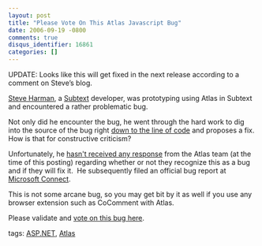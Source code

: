 ```yaml
---
layout: post
title: "Please Vote On This Atlas Javascript Bug"
date: 2006-09-19 -0800
comments: true
disqus_identifier: 16861
categories: []
---
```

UPDATE: Looks like this will get fixed in the next release according to
a comment on Steve’s blog.

[Steve Harman](http://stevenharman.net/blog/), a
[Subtext](http://subtextproject.com/) developer, was prototyping using
Atlas in Subtext and encountered a rather problematic bug.

Not only did he encounter the bug, he went through the hard work to dig
into the source of the bug right [down to the line of
code](http://stevenharman.net/blog/archive/2006/08/04/The_ATLAS_Framework__Callback_Handler_JavaScript_Bug.aspx#feedback)
and proposes a fix.  How is that for constructive criticism?

Unfortunately, he [hasn't received any
response](http://forums.asp.net/thread/1358123.aspx) from the Atlas team
(at the time of this posting) regarding whether or not they recognize
this as a bug and if they will fix it.  He subsequently filed an
official bug report at [Microsoft
Connect](https://connect.microsoft.com/).

This is not some arcane bug, so you may get bit by it as well if you use
any browser extension such as CoComment with Atlas. 

Please validate and [vote on this bug
here](https://connect.microsoft.com/VisualStudio/feedback/ViewFeedback.aspx?FeedbackID=186395).

tags: [ASP.NET](http://technorati.com/tag/ASP.NET),
[Atlas](http://technorati.com/tag/Atlas)

